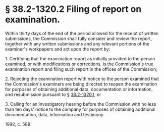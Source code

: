 # § 38.2-1320.2 Filing of report on examination.

<p>Within thirty days of the end of the period allowed for the receipt of written submissions, the Commission shall fully consider and review the report, together with any written submissions and any relevant portions of the examiner's workpapers and act upon the report by:</p><p>1. Certifying that the examination report as initially provided to the person examined, or with modifications or corrections, is the Commission's true examination report and filing such report in the offices of the Commission;</p><p>2. Rejecting the examination report with notice to the person examined that the Commission's examiners are being directed to reopen the examination for purposes of obtaining additional data, documentation or information, and resubmission pursuant to § <a href='http://law.lis.virginia.gov/vacode/38.2-1320.1/'>38.2-1320.1</a>; or</p><p>3. Calling for an investigatory hearing before the Commission with no less than ten days' notice to the company for purposes of obtaining additional documentation, data, information and testimony.</p><p>1992, c. 588.</p>